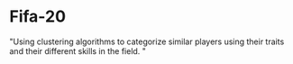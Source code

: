 # Fifa-20
"Using clustering algorithms to categorize similar players using their traits and their different skills in the field. "
